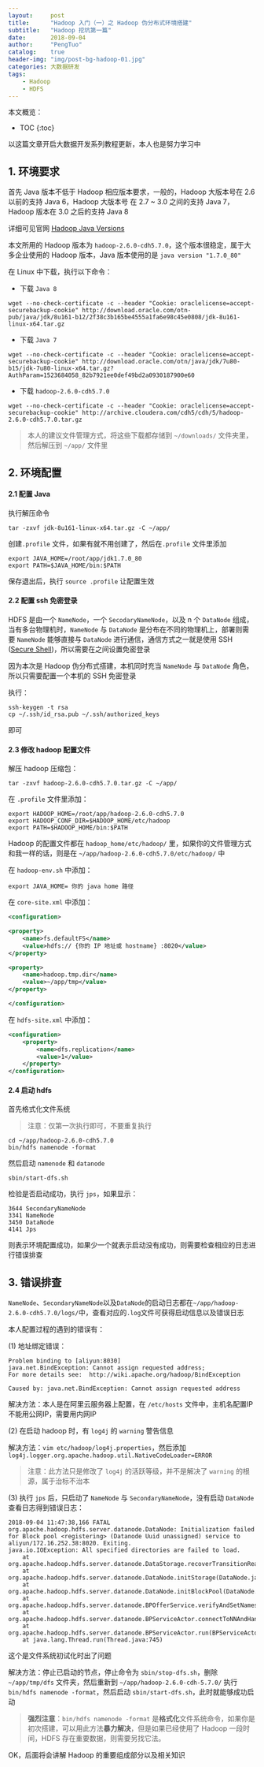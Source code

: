 ```yaml
---
layout:     post
title:      "Hadoop 入门（一）之 Hadoop 伪分布式环境搭建"
subtitle:   "Hadoop 挖坑第一篇"
date:       2018-09-04
author:     "PengTuo"
catalog:    true
header-img: "img/post-bg-hadoop-01.jpg"
categories: 大数据研发
tags:
    - Hadoop
    - HDFS
---
```


本文概览：
* TOC
{:toc}

以这篇文章开启大数据开发系列教程更新，本人也是努力学习中

## 1. 环境要求
首先 Java 版本不低于 Hadoop 相应版本要求，一般的，Hadoop 大版本号在 2.6 以前的支持 Java 6，Hadoop 大版本号 在 2.7 ~ 3.0 之间的支持 Java 7，Hadoop 版本在 3.0 之后的支持 Java 8

详细可见官网 [Hadoop Java Versions](https://wiki.apache.org/hadoop/HadoopJavaVersions)

本文所用的 Hadoop 版本为 `hadoop-2.6.0-cdh5.7.0`，这个版本很稳定，属于大多企业使用的 Hadoop 版本，Java 版本使用的是 `java version "1.7.0_80"`

在 Linux 中下载，执行以下命令：

- 下载 `Java 8`
```shell
wget --no-check-certificate -c --header "Cookie: oraclelicense=accept-securebackup-cookie" http://download.oracle.com/otn-pub/java/jdk/8u161-b12/2f38c3b165be4555a1fa6e98c45e0808/jdk-8u161-linux-x64.tar.gz
```

- 下载 `Java 7`
```shell
wget --no-check-certificate -c --header "Cookie: oraclelicense=accept-securebackup-cookie" http://download.oracle.com/otn/java/jdk/7u80-b15/jdk-7u80-linux-x64.tar.gz?AuthParam=1523684058_82b7921ee0def49bd2a0930187900e60
```

- 下载 `hadoop-2.6.0-cdh5.7.0`
```shell
wget --no-check-certificate -c --header "Cookie: oraclelicense=accept-securebackup-cookie" http://archive.cloudera.com/cdh5/cdh/5/hadoop-2.6.0-cdh5.7.0.tar.gz
```

> 本人的建议文件管理方式，将这些下载都存储到 `~/downloads/` 文件夹里，然后解压到 `~/app/` 文件里

## 2. 环境配置
#### 2.1 配置 Java
执行解压命令

```shell
tar -zxvf jdk-8u161-linux-x64.tar.gz -C ~/app/
```

创建`.profile` 文件，如果有就不用创建了，然后在`.profile` 文件里添加

```shell
export JAVA_HOME=/root/app/jdk1.7.0_80
export PATH=$JAVA_HOME/bin:$PATH
```

保存退出后，执行 `source .profile` 让配置生效

#### 2.2 配置 ssh 免密登录
HDFS 是由一个 `NameNode`，一个 `SecodaryNameNode`，以及 n 个 `DataNode` 组成，当有多台物理机时，`NameNode` 与 `DataNode` 是分布在不同的物理机上，部署则需要 `NameNode` 能够直接与 `DataNode` 进行通信，通信方式之一就是使用 SSH ([Secure Shell](https://baike.baidu.com/item/Secure%20Shell))，所以需要在之间设置免密登录

因为本次是 Hadoop 伪分布式搭建，本机同时充当 `NameNode` 与 `DataNode` 角色，所以只需要配置一个本机的 SSH 免密登录

执行：
```shell
ssh-keygen -t rsa
cp ~/.ssh/id_rsa.pub ~/.ssh/authorized_keys
```
即可

#### 2.3 修改 hadoop 配置文件
解压 hadoop 压缩包：

```shell
tar -zxvf hadoop-2.6.0-cdh5.7.0.tar.gz -C ~/app/
```

在 `.profile` 文件里添加：
```shell
export HADOOP_HOME=/root/app/hadoop-2.6.0-cdh5.7.0
export HADOOP_CONF_DIR=$HADOOP_HOME/etc/hadoop
export PATH=$HADOOP_HOME/bin:$PATH
```

Hadoop 的配置文件都在 `hadoop_home/etc/hadoop/` 里，如果你的文件管理方式和我一样的话，则是在 `~/app/hadoop-2.6.0-cdh5.7.0/etc/hadoop/` 中

在 `hadoop-env.sh` 中添加：
```shell
export JAVA_HOME= 你的 java home 路径
```

在 `core-site.xml` 中添加：
```xml
<configuration>

<property>
    <name>fs.defaultFS</name>
    <value>hdfs:// {你的 IP 地址或 hostname} :8020</value>
</property>

<property>
    <name>hadoop.tmp.dir</name>
    <value>~/app/tmp</value>
</property>

</configuration>
```

在 `hdfs-site.xml` 中添加：
```xml
<configuration>
    <property>
        <name>dfs.replication</name>
        <value>1</value>
    </property>
</configuration>
```

#### 2.4 启动 hdfs
首先格式化文件系统

> 注意：仅第一次执行即可，不要重复执行

```shell
cd ~/app/hadoop-2.6.0-cdh5.7.0
bin/hdfs namenode -format
```

然后启动 `namenode` 和 `datanode`

```shell
sbin/start-dfs.sh
```

检验是否启动成功，执行 `jps`，如果显示：

```shell
3644 SecondaryNameNode
3341 NameNode
3450 DataNode
4141 Jps
```

则表示环境配置成功，如果少一个就表示启动没有成功，则需要检查相应的日志进行错误排查

## 3. 错误排查
`NameNode`、`SecondaryNameNode`以及`DataNode`的启动日志都在`~/app/hadoop-2.6.0-cdh5.7.0/logs/`中，查看对应的`.log`文件可获得启动信息以及错误日志

本人配置过程的遇到的错误有：

(1) 地址绑定错误：
```
Problem binding to [aliyun:8030] 
java.net.BindException: Cannot assign requested address; 
For more details see:  http://wiki.apache.org/hadoop/BindException

Caused by: java.net.BindException: Cannot assign requested address
```
解决方法：本人是在阿里云服务器上配置，在 `/etc/hosts` 文件中，主机名配置IP不能用公网IP，需要用内网IP

(2) 在启动 hadoop 时，有 `log4j` 的 `warning` 警告信息

解决方法：`vim etc/hadoop/log4j.properties`，然后添加 `log4j.logger.org.apache.hadoop.util.NativeCodeLoader=ERROR`

> 注意：此方法只是修改了 `log4j` 的活跃等级，并不是解决了 `warning` 的根源，属于治标不治本

(3) 执行 `jps` 后，只启动了 `NameNode` 与 `SecondaryNameNode`，没有启动 `DataNode`
查看日志得到错误日志：
```
2018-09-04 11:47:38,166 FATAL org.apache.hadoop.hdfs.server.datanode.DataNode: Initialization failed for Block pool <registering> (Datanode Uuid unassigned) service to aliyun/172.16.252.38:8020. Exiting.
java.io.IOException: All specified directories are failed to load.
	at org.apache.hadoop.hdfs.server.datanode.DataStorage.recoverTransitionRead(DataStorage.java:478)
	at org.apache.hadoop.hdfs.server.datanode.DataNode.initStorage(DataNode.java:1394)
	at org.apache.hadoop.hdfs.server.datanode.DataNode.initBlockPool(DataNode.java:1355)
	at org.apache.hadoop.hdfs.server.datanode.BPOfferService.verifyAndSetNamespaceInfo(BPOfferService.java:317)
	at org.apache.hadoop.hdfs.server.datanode.BPServiceActor.connectToNNAndHandshake(BPServiceActor.java:228)
	at org.apache.hadoop.hdfs.server.datanode.BPServiceActor.run(BPServiceActor.java:829)
	at java.lang.Thread.run(Thread.java:745)
```

这个是文件系统初试化时出了问题

解决方法：停止已启动的节点，停止命令为 `sbin/stop-dfs.sh`，删除 `~/app/tmp/dfs` 文件夹，然后重新到 `~/app/hadoop-2.6.0-cdh-5.7.0/` 执行 `bin/hdfs namenode -format`，然后启动 `sbin/start-dfs.sh`，此时就能够成功启动

> **强烈注意**：`bin/hdfs namenode -format` 是**格式化**文件系统命令，如果你是初次搭建，可以用此方法**暴力解决**，但是如果已经使用了 Hadoop 一段时间，HDFS 存在重要数据，则需要另找它法。

OK，后面将会讲解 Hadoop 的重要组成部分以及相关知识
